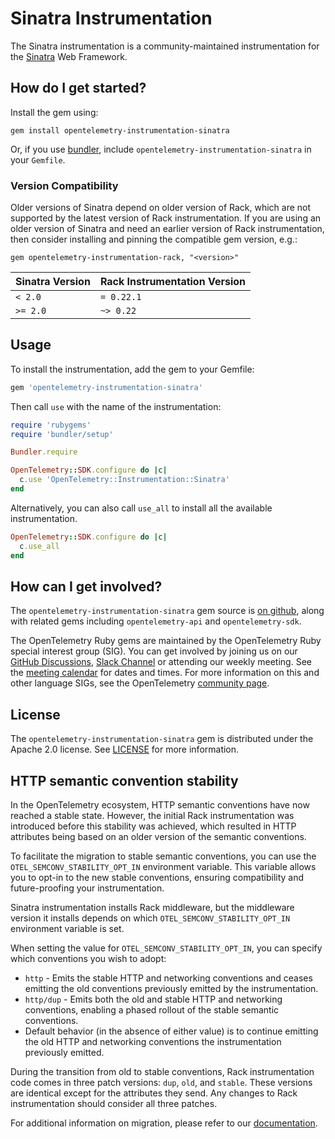 # Sinatra Instrumentation

The Sinatra instrumentation is a community-maintained instrumentation for the [Sinatra][sinatra-home] Web Framework.

## How do I get started?

Install the gem using:

```console
gem install opentelemetry-instrumentation-sinatra
```

Or, if you use [bundler][bundler-home], include `opentelemetry-instrumentation-sinatra` in your `Gemfile`.

### Version Compatibility

Older versions of Sinatra depend on older version of Rack, which are not supported by the latest version of Rack instrumentation. If you are using an older version of Sinatra and need an earlier version of Rack instrumentation, then consider installing and pinning the compatible gem version, e.g.:

```console
gem opentelemetry-instrumentation-rack, "<version>"
```

| Sinatra Version | Rack Instrumentation Version |
| --------------- | ---------------------------- |
| `< 2.0`         | `= 0.22.1`                   |
| `>= 2.0`        | `~> 0.22`                    |

## Usage

To install the instrumentation, add the gem to your Gemfile:

```ruby
gem 'opentelemetry-instrumentation-sinatra'
```

Then call `use` with the name of the instrumentation:

```ruby
require 'rubygems'
require 'bundler/setup'

Bundler.require

OpenTelemetry::SDK.configure do |c|
  c.use 'OpenTelemetry::Instrumentation::Sinatra'
end
```

Alternatively, you can also call `use_all` to install all the available instrumentation.

```ruby
OpenTelemetry::SDK.configure do |c|
  c.use_all
end
```

## How can I get involved?

The `opentelemetry-instrumentation-sinatra` gem source is [on github][repo-github], along with related gems including `opentelemetry-api` and `opentelemetry-sdk`.

The OpenTelemetry Ruby gems are maintained by the OpenTelemetry Ruby special interest group (SIG). You can get involved by joining us on our [GitHub Discussions][discussions-url], [Slack Channel][slack-channel] or attending our weekly meeting. See the [meeting calendar][community-meetings] for dates and times. For more information on this and other language SIGs, see the OpenTelemetry [community page][ruby-sig].

## License

The `opentelemetry-instrumentation-sinatra` gem is distributed under the Apache 2.0 license. See [LICENSE][license-github] for more information.

[sinatra-home]: http://sinatrarb.com
[bundler-home]: https://bundler.io
[repo-github]: https://github.com/open-telemetry/opentelemetry-ruby
[license-github]: https://github.com/open-telemetry/opentelemetry-ruby-contrib/blob/main/LICENSE
[ruby-sig]: https://github.com/open-telemetry/community#ruby-sig
[community-meetings]: https://github.com/open-telemetry/community#community-meetings
[slack-channel]: https://cloud-native.slack.com/archives/C01NWKKMKMY
[discussions-url]: https://github.com/open-telemetry/opentelemetry-ruby/discussions

## HTTP semantic convention stability

In the OpenTelemetry ecosystem, HTTP semantic conventions have now reached a stable state. However, the initial Rack instrumentation was introduced before this stability was achieved, which resulted in HTTP attributes being based on an older version of the semantic conventions. 

To facilitate the migration to stable semantic conventions, you can use the `OTEL_SEMCONV_STABILITY_OPT_IN` environment variable. This variable allows you to opt-in to the new stable conventions, ensuring compatibility and future-proofing your instrumentation.

Sinatra instrumentation installs Rack middleware, but the middleware version it installs depends on which `OTEL_SEMCONV_STABILITY_OPT_IN` environment variable is set.

When setting the value for `OTEL_SEMCONV_STABILITY_OPT_IN`, you can specify which conventions you wish to adopt:

- `http` - Emits the stable HTTP and networking conventions and ceases emitting the old conventions previously emitted by the instrumentation.
- `http/dup` - Emits both the old and stable HTTP and networking conventions, enabling a phased rollout of the stable semantic conventions.
- Default behavior (in the absence of either value) is to continue emitting the old HTTP and networking conventions the instrumentation previously emitted.

During the transition from old to stable conventions, Rack instrumentation code comes in three patch versions: `dup`, `old`, and `stable`. These versions are identical except for the attributes they send. Any changes to Rack instrumentation should consider all three patches.

For additional information on migration, please refer to our [documentation](https://opentelemetry.io/docs/specs/semconv/non-normative/http-migration/).
